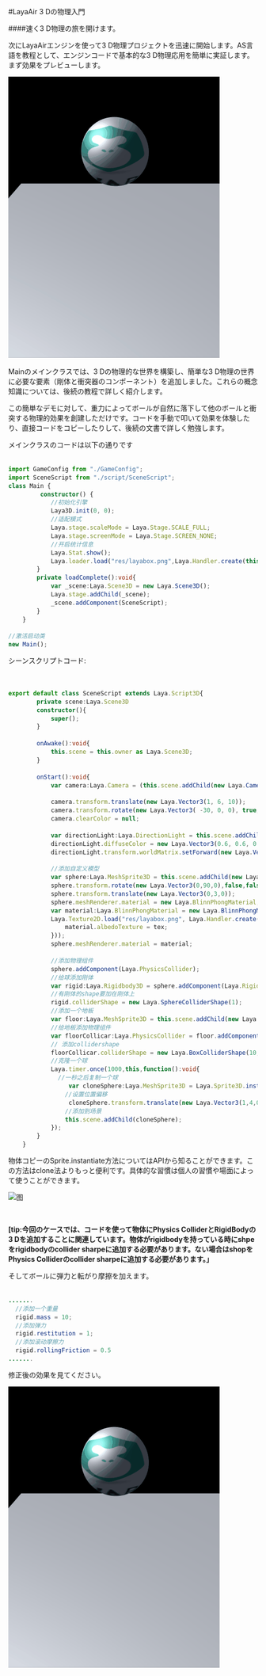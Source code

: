 #LayaAir 3 Dの物理入門

####速く3 D物理の旅を開けます。

次にLayaAirエンジンを使って3 D物理プロジェクトを迅速に開始します。AS言語を教程として、エンジンコードで基本的な3 D物理応用を簡単に実証します。まず効果をプレビューします。



![图](img/easyPhysics.gif)

Mainのメインクラスでは、3 Dの物理的な世界を構築し、簡単な3 D物理の世界に必要な要素（剛体と衝突器のコンポーネント）を追加しました。これらの概念知識については、後続の教程で詳しく紹介します。



この簡単なデモに対して、重力によってボールが自然に落下して他のボールと衝突する物理的効果を創建しただけです。コードを手動で叩いて効果を体験したり、直接コードをコピーしたりして、後続の文書で詳しく勉強します。

メインクラスのコードは以下の通りです


```typescript

import GameConfig from "./GameConfig";
import SceneScript from "./script/SceneScript"; 
class Main {
         constructor() {
            //初始化引擎
            Laya3D.init(0, 0);
            //适配模式
            Laya.stage.scaleMode = Laya.Stage.SCALE_FULL;
            Laya.stage.screenMode = Laya.Stage.SCREEN_NONE;
            //开启统计信息
            Laya.Stat.show();
           	Laya.loader.load("res/layabox.png",Laya.Handler.create(this,this.loadComplete));
        }        
        private loadComplete():void{
            var _scene:Laya.Scene3D = new Laya.Scene3D();
            Laya.stage.addChild(_scene);
            _scene.addComponent(SceneScript);
        }
    }

//激活启动类
new Main();
```

シーンスクリプトコード:

```typescript


export default class SceneScript extends Laya.Script3D{
        private scene:Laya.Scene3D
        constructor(){
            super();
        }

        onAwake():void{
            this.scene = this.owner as Laya.Scene3D;
        }
    
        onStart():void{
            var camera:Laya.Camera = (this.scene.addChild(new Laya.Camera( 0, 0.1, 100))) as Laya.Camera;

            camera.transform.translate(new Laya.Vector3(1, 6, 10));
            camera.transform.rotate(new Laya.Vector3( -30, 0, 0), true, false);
            camera.clearColor = null;
            
			var directionLight:Laya.DirectionLight = this.scene.addChild(new Laya.DirectionLight()) as Laya.DirectionLight;
            directionLight.diffuseColor = new Laya.Vector3(0.6, 0.6, 0.6);
            directionLight.transform.worldMatrix.setForward(new Laya.Vector3(1, -1, 0));

            //添加自定义模型
            var sphere:Laya.MeshSprite3D = this.scene.addChild(new Laya.MeshSprite3D(new Laya.SphereMesh(1,100,100))) as Laya.MeshSprite3D;
            sphere.transform.rotate(new Laya.Vector3(0,90,0),false,false);
			sphere.transform.translate(new Laya.Vector3(0,3,0));
            sphere.meshRenderer.material = new Laya.BlinnPhongMaterial;
            var material:Laya.BlinnPhongMaterial = new Laya.BlinnPhongMaterial();
            Laya.Texture2D.load("res/layabox.png", Laya.Handler.create(null, function(tex:Laya.Texture2D):void {
                material.albedoTexture = tex;
            }));
            sphere.meshRenderer.material = material;
            
			//添加物理组件
			sphere.addComponent(Laya.PhysicsCollider);
			//给球添加刚体
			var rigid:Laya.Rigidbody3D = sphere.addComponent(Laya.Rigidbody3D);
			//有刚体的shape要加在刚体上
			rigid.colliderShape = new Laya.SphereColliderShape(1);
			//添加一个地板
			var floor:Laya.MeshSprite3D = this.scene.addChild(new Laya.MeshSprite3D(new Laya.PlaneMesh(10,10))) as Laya.MeshSprite3D;
			//给地板添加物理组件
			var floorCollicar:Laya.PhysicsCollider = floor.addComponent(Laya.PhysicsCollider);
			// 添加collidershape
			floorCollicar.colliderShape = new Laya.BoxColliderShape(10,0,10);
            //克隆一个球                
            Laya.timer.once(1000,this,function():void{
              //一秒之后复制一个球
                 var cloneSphere:Laya.MeshSprite3D = Laya.Sprite3D.instantiate(sphere) as Laya.MeshSprite3D;
                //设置位置偏移
                 cloneSphere.transform.translate(new Laya.Vector3(1,4,0));
                //添加到场景
                this.scene.addChild(cloneSphere);
            });
        }
    }  
```


物体コピーのSprite.instantiate方法についてはAPIから知ることができます。この方法はclone法よりもっと便利です。具体的な習慣は個人の習慣や場面によって使うことができます。

![图](img/图1.png)		


​


  **[tip:今回のケースでは、コードを使って物体にPhysics ColliderとRigidBodyの3 Dを追加することに関連しています。物体がrigidbodyを持っている時にshpeをrigidbodyのcollider sharpeに追加する必要があります。ない場合はshopをPhysics Colliderのcollider sharpeに追加する必要があります。」**

そしてボールに弾力と転がり摩擦を加えます。


```java

.......
  //添加一个重量
  rigid.mass = 10;
  //添加弹力
  rigid.restitution = 1;
  //添加滚动摩擦力
  rigid.rollingFriction = 0.5
.......
```


修正後の効果を見てください。

![图](img/easyPhysics2.gif)